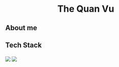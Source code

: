 <h1 align="center">The Quan Vu</h1>

###

<h2 align="left">About me</h2>

###

<h2 align="left">Tech Stack</h2>

###

<div align="left">
  <img src="https://cdn.jsdelivr.net/gh/devicons/devicon@latest/icons/python/python-original.svg" />
  <img src="https://cdn.jsdelivr.net/gh/devicons/devicon@latest/icons/scala/scala-original.svg" />
          
